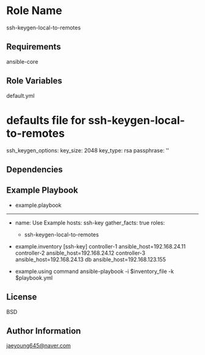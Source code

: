 Role Name
=========

ssh-keygen-local-to-remotes

Requirements
------------

ansible-core

Role Variables
--------------
default.yml
# defaults file for ssh-keygen-local-to-remotes
ssh_keygen_options:
  key_size: 2048
  key_type: rsa
  passphrase: ''

Dependencies
------------


Example Playbook
----------------
- example.playbook
---
- name: Use Example
  hosts: ssh-key
  gather_facts: true
  roles:
    - ssh-keygen-local-to-remotes
 
- example.inventory
[ssh-key]
controller-1 ansible_host=192.168.24.11 
controller-2 ansible_host=192.168.24.12 
controller-3 ansible_host=192.168.24.13
db ansible_host=192.168.123.155

- example.using command
ansible-playbook -i $inventory_file -k $playbook.yml

License
-------

BSD

Author Information
------------------
jaeyoung645@naver.com


